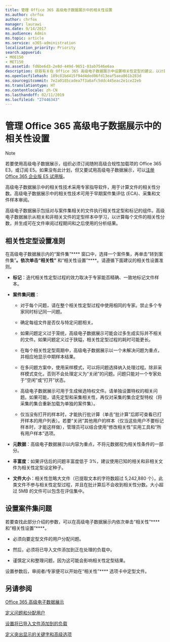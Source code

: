 ```yaml
---
title: 管理 Office 365 高级电子数据展示中的相关性设置
ms.author: chrfox
author: chrfox
manager: laurawi
ms.date: 9/14/2017
ms.audience: Admin
ms.topic: article
ms.service: o365-administration
localization_priority: Priority
search.appverid:
- MOE150
- MET150
ms.assetid: fd6be6d3-2e8d-449d-9851-03ab7546e6aa
description: 获取有关在 Office 365 高级电子数据展示中设置相关性定型的建议，以计算文件相关性分数并生成分析结果。
ms.openlocfilehash: 189c81bd415f94d4ded06fd13eaf5aea861b283d
ms.sourcegitcommit: 7e2a0185cadea7f3a6afc5ddc445eac2e1ce22eb
ms.translationtype: HT
ms.contentlocale: zh-CN
ms.lasthandoff: 02/11/2019
ms.locfileid: "27446343"
---
```

# <a name="manage-relevance-setup-in-office-365-advanced-ediscovery"></a>管理 Office 365 高级电子数据展示中的相关性设置

> [!NOTE]
> 若要使用高级电子数据展示，组织必须订阅随附高级合规性加载项的 Office 365 E3，或订阅 E5。如果没有此计划，但又要试用高级电子数据展示，可以[注册 Office 365 企业版 E5 试用版](https://go.microsoft.com/fwlink/p/?LinkID=698279)。 
  
 高级电子数据展示中的相关性技术采用专家指导软件，用于计算文件的相关性分数。高级电子数据展示中的相关性技术可用于早期案件集评估 (ECA)、采集和文件样本审阅。 
  
 高级电子数据展示包括对与案件集相关的文件执行相关性定型和标记的组件。高级电子数据展示从相关和非相关文件的定型样本中学习，以计算每个文件的相关性分数，并生成可在文件审阅过程期间和之后使用的分析结果。 
  
## <a name="guidelines-for-setting-up-relevance-training"></a>相关性定型设置准则

 在高级电子数据展示内的“案件集”**** 窗口中，选择一个案件集，再单击“转到案件集”****。依次单击“相关性”**** 和“相关性设置”****。请遵循下面建议的相关性设置准则。 
  
- **标记**：迭代相关性定型过程的效力取决于专家能否精确、一致地标记文件样本。
    
- **案件集问题**： 
    
  - 对于每个问题，请在整个相关性定型过程中使用相同的专家。禁止多个专家同时标记同一问题。
    
  - 确定每组文件是否仅与特定问题相关。 
    
  - 如果问题定义过于笼统，高级电子数据展示可能会过多生成实际并不相关的文件。如果问题定义过于狭隘，相关性定型过程的耗时可能更长。 
    
  - 在每个相关性定型周期中，高级电子数据展示以一个未解决问题为重点，并相应地显示中期样本结果。
    
  - 在多问题方案中，使用采样模式，可以将问题选择纳入处理过程。除非采样模式变化，否则不会处理定义为“关闭”的问题。问题只能对一个专家处于“空闲”或“打开”状态。
    
  -  高级电子数据展示可用于生成候选特权文件。请单独设置特权的相关问题。如果可能，请先定型和采集相关性，再仅对采集的集合定型特权（将采集的集合重新加载为单独的案件集）。 
    
  - 仅当没有打开的样本时，才能执行批计算（单击“批计算”后即可查看已打开样本的用户列表）。若要“关闭”其他用户的样本（仅当这些用户不要标记样本时，才能这样做），管理员可以结合使用“修改相关性”实用工具和“所有用户样本”选项。
    
- **元数据**：高级电子数据展示以内容为重点，不将元数据视为相关性条件的一部分。 
    
- **丰富度**：如果评估后的问题丰富度低于 3%，建议使用已知的相关和非相关文件为相关性定型设定种子。
    
- **文件大小**：相关性忽略大文件（已提取文本的字符数超过 5,242,880 个）。此类文件不参与相关性定型过程，并且在批计算后不会收到相关性分数。大小超过 5MB 的文件可以包含在评估集中。
    
## <a name="setting-up-case-issues"></a>设置案件集问题

若要查找此部分介绍的参数，可以在高级电子数据展示内依次单击“相关性”**** 和“相关性设置”****。 
  
- 必须向要定型文件的用户分配问题。
    
- 然后，必须将已导入文件添加到正在处理的负载中。
    
- 谨慎定义和整理问题，因为这可能会影响相关性定型结果。
    
设置参数后，审阅者/专家便可以开始在“相关性”**** 选项卡中定型文件。 
  
## <a name="see-also"></a>另请参阅

[Office 365 高级电子数据展示](office-365-advanced-ediscovery.md)
  
[定义问题和分配用户](define-issues-and-assign-users.md)
  
[设置将已导入文件添加到的负载](set-up-loads-to-add-imported-files.md)
  
[定义突出显示的关键字和高级选项](define-highlighted-keywords-and-advanced-options.md)

